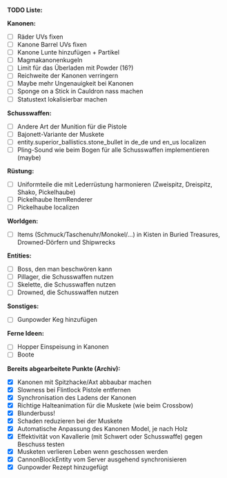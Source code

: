 **TODO Liste:**

**Kanonen:** 
 - [ ] Räder UVs fixen 
 - [ ] Kanone Barrel UVs fixen  
 - [ ] Kanone Lunte hinzufügen + Partikel
 - [ ] Magmakanonenkugeln  
 - [ ] Limit für das Überladen mit Powder (16?)  
 - [ ] Reichweite der Kanonen verringern  
 - [ ] Maybe mehr Ungenauigkeit bei Kanonen  
 - [ ] Sponge on a Stick in Cauldron nass machen
 - [ ] Statustext lokalisierbar machen

**Schusswaffen:** 
 - [ ] Andere Art der Munition für die Pistole 
 - [ ] Bajonett-Variante der Muskete
 - [ ] entity.superior_ballistics.stone_bullet in de_de und en_us localizen
 - [ ] Pling-Sound wie beim Bogen für alle Schusswaffen implementieren (maybe)

**Rüstung:**
- [ ] Uniformteile die mit Lederrüstung harmonieren (Zweispitz, Dreispitz, Shako, Pickelhaube) 
- [ ] Pickelhaube ItemRenderer
- [ ] Pickelhaube localizen

**Worldgen:** 
 - [ ] Items (Schmuck/Taschenuhr/Monokel/...) in Kisten in Buried
       Treasures, Drowned-Dörfern und Shipwrecks

**Entities:** 
 - [ ] Boss, den man beschwören kann
 - [ ] Pillager, die Schusswaffen nutzen 
 - [ ] Skelette, die Schusswaffen nutzen  
 - [ ] Drowned, die Schusswaffen
       nutzen

**Sonstiges:** 
- [ ] Gunpowder Keg hinzufügen 

**Ferne Ideen:** 
- [ ] Hopper Einspeisung in Kanonen 
- [ ] Boote 

**Bereits abgearbeitete Punkte (Archiv):** 
- [x] Kanonen mit Spitzhacke/Axt abbaubar machen 
- [x] Slowness bei Flintlock Pistole entfernen 
- [x] Synchronisation des Ladens der Kanonen 
- [x] Richtige Halteanimation für die Muskete (wie beim Crossbow) 
- [x] Blunderbuss! 
- [x] Schaden reduzieren bei der Muskete 
- [x] Automatische Anpassung des Kanonen Model, je nach Holz 
- [x] Effektivität von Kavallerie (mit Schwert oder Schusswaffe) gegen Beschuss testen 
- [x] Musketen verlieren Leben wenn geschossen werden 
- [x] CannonBlockEntity vom Server ausgehend synchronisieren 
- [x] Gunpowder Rezept hinzugefügt
